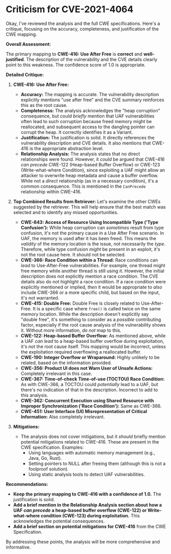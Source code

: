 # Criticism for CVE-2021-4064

Okay, I've reviewed the analysis and the full CWE specifications. Here's a critique, focusing on the accuracy, completeness, and justification of the CWE mapping.

**Overall Assessment:**

The primary mapping to **CWE-416: Use After Free** is **correct** and **well-justified**. The description of the vulnerability and the CVE details clearly point to this weakness. The confidence score of 1.0 is appropriate.

**Detailed Critique:**

1.  **CWE-416: Use After Free:**

    *   **Accuracy:** The mapping is accurate. The vulnerability description explicitly mentions "use after free" and the CVE summary reinforces this as the root cause.
    *   **Completeness:** The analysis acknowledges the "heap corruption" consequence, but could *briefly* mention that UAF vulnerabilities often lead to such corruption because freed memory might be reallocated, and subsequent access to the dangling pointer can corrupt the heap. It correctly identifies it as a Variant.
    *   **Justification:** The justification is solid. It directly references the vulnerability description and CVE details. It also mentions that CWE-416 is the appropriate abstraction level.
    *   **Relationship Analysis:** The analysis states that no direct relationships were found. However, it *could* be argued that CWE-416 *can precede* CWE-122 (Heap-based Buffer Overflow) or CWE-123 (Write-what-where Condition), since exploiting a UAF might allow an attacker to overwrite heap metadata and cause a buffer overflow. While not a *direct* relationship (as in a necessary condition), it's a common consequence. This is mentioned in the `CanPrecede` relationship within CWE-416.

2.  **Top Combined Results from Retriever:** Let's examine the other CWEs suggested by the retriever. This will help ensure that the best match was selected and to identify any missed opportunities.

    *   **CWE-843: Access of Resource Using Incompatible Type ('Type Confusion'):** While heap corruption can *sometimes* result from type confusion, it's not the primary cause in a Use After Free scenario. In UAF, the memory is used after it has been freed. This means the *validity* of the memory location is the issue, not necessarily the *type*. Therefore, while type confusion *might* be present in an exploit, it's not the root cause here. It should not be selected.
    *   **CWE-366: Race Condition within a Thread:** Race conditions can *lead* to Use-After-Free vulnerabilities. For example, one thread might free memory while another thread is still using it. However, the initial description does not explicitly mention a race condition. The CVE details also do not highlight a race condition. If a race condition were explicitly mentioned or implied, *then* it would be appropriate to *also* include CWE-366 or a more specific child, but based on the input, it's not warranted.
    *   **CWE-415: Double Free:** Double Free is closely related to Use-After-Free. It is a specific case where `free()` is called twice on the same memory location. While the description doesn't explicitly say "double free", it's something to consider as a *possible* contributing factor, especially if the root cause analysis of the vulnerability shows it. Without more information, *do not* map to this.
    *   **CWE-122: Heap-based Buffer Overflow:** As mentioned above, while a UAF *can lead* to a heap-based buffer overflow during exploitation, it's not the root cause itself. This mapping would be incorrect, unless the exploitation required overflowing a reallocated buffer.
    *   **CWE-190: Integer Overflow or Wraparound:** Highly unlikely to be related, based on the information provided.
    *   **CWE-356: Product UI does not Warn User of Unsafe Actions:** Completely irrelevant in this case.
    *   **CWE-367: Time-of-check Time-of-use (TOCTOU) Race Condition:** As with CWE-366, a TOCTOU could *potentially* lead to a UAF, but there's no indication of that in the description. Incorrect to add to this analysis.
    *   **CWE-362: Concurrent Execution using Shared Resource with Improper Synchronization ('Race Condition'):** Same as CWE-366.
    *   **CWE-451: User Interface (UI) Misrepresentation of Critical Information:** Also completely irrelevant.

3.  **Mitigations:**

    *   The analysis does not cover mitigations, but it *should* briefly mention potential mitigations related to CWE-416. These are present in the CWE specification. Examples:
        *   Using languages with automatic memory management (e.g., Java, Go, Rust).
        *   Setting pointers to NULL after freeing them (although this is not a foolproof solution).
        *   Using static analysis tools to detect UAF vulnerabilities.

**Recommendations:**

*   **Keep the primary mapping to CWE-416 with a confidence of 1.0.** The justification is solid.
*   **Add a brief mention in the Relationship Analysis section about how a UAF *can precede* a heap-based buffer overflow (CWE-122) or Write-what-where condition (CWE-123) during exploitation.** This acknowledges the potential consequences.
*   **Add a brief section on potential mitigations for CWE-416** from the CWE Specification.

By addressing these points, the analysis will be more comprehensive and informative.